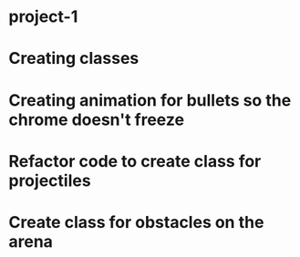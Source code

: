 # project-1
# Creating classes
# Creating animation for bullets so the chrome doesn't freeze
# Refactor code to create class for projectiles
# Create class for obstacles on the arena